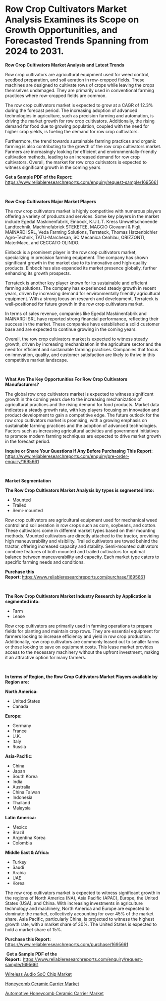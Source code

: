 <p><h1>Row Crop Cultivators Market Analysis Examines its Scope on Growth Opportunities, and Forecasted Trends Spanning from 2024 to 2031.</h1></p><p><strong>Row Crop Cultivators Market Analysis and Latest Trends</strong></p>
<p><p>Row crop cultivators are agricultural equipment used for weed control, seedbed preparation, and soil aeration in row-cropped fields. These machines are designed to cultivate rows of crops while leaving the crops themselves undamaged. They are primarily used in conventional farming practices where row-cropped fields are common.</p><p>The row crop cultivators market is expected to grow at a CAGR of 12.3% during the forecast period. The increasing adoption of advanced technologies in agriculture, such as precision farming and automation, is driving the market growth for row crop cultivators. Additionally, the rising demand for food due to growing population, coupled with the need for higher crop yields, is fueling the demand for row crop cultivators.</p><p>Furthermore, the trend towards sustainable farming practices and organic farming is also contributing to the growth of the row crop cultivators market. Farmers are increasingly looking for efficient and environmentally-friendly cultivation methods, leading to an increased demand for row crop cultivators. Overall, the market for row crop cultivators is expected to witness significant growth in the coming years.</p></p>
<p><strong>Get a Sample PDF of the Report:&nbsp;</strong> <a href="https://www.reliableresearchreports.com/enquiry/request-sample/1695661">https://www.reliableresearchreports.com/enquiry/request-sample/1695661</a></p>
<p>&nbsp;</p>
<p><strong>Row Crop Cultivators Major Market Players</strong></p>
<p><p>The row crop cultivators market is highly competitive with numerous players offering a variety of products and services. Some key players in the market include Egedal Maskinenfabrik, Einbock, K.U.L.T. Kress Umweltschonende Landtechnik, Machinefabriek STEKETEE, MAGGIO Giovanni & Figli, MAINARDI SRL, Veda Farming Solutions, Terrateck, Thomas Hatzenbichler Agro-Technik, TATU-Marchesan, SC Mecanica Ceahlau, ORIZZONTI, MaterMacc, and CECCATO OLINDO.</p><p>Einbock is a prominent player in the row crop cultivators market, specializing in precision farming equipment. The company has shown significant growth in the market due to its innovative and high-quality products. Einbock has also expanded its market presence globally, further enhancing its growth prospects.</p><p>Terrateck is another key player known for its sustainable and efficient farming solutions. The company has experienced steady growth in recent years, driven by increasing demand for environmentally friendly agricultural equipment. With a strong focus on research and development, Terrateck is well-positioned for future growth in the row crop cultivators market.</p><p>In terms of sales revenue, companies like Egedal Maskinenfabrik and MAINARDI SRL have reported strong financial performance, reflecting their success in the market. These companies have established a solid customer base and are expected to continue growing in the coming years.</p><p>Overall, the row crop cultivators market is expected to witness steady growth, driven by increasing mechanization in the agriculture sector and the need for efficient and sustainable farming practices. Companies that focus on innovation, quality, and customer satisfaction are likely to thrive in this competitive market landscape.</p></p>
<p>&nbsp;</p>
<p><strong>What Are The Key Opportunities For Row Crop Cultivators Manufacturers?</strong></p>
<p><p>The global row crop cultivators market is expected to witness significant growth in the coming years due to the increasing mechanization of agricultural practices and the rising demand for food products. Market data indicates a steady growth rate, with key players focusing on innovation and product development to gain a competitive edge. The future outlook for the row crop cultivators market is promising, with a growing emphasis on sustainable farming practices and the adoption of advanced technologies. Factors such as increasing agricultural activities and government initiatives to promote modern farming techniques are expected to drive market growth in the forecast period.</p></p>
<p><strong>Inquire or Share Your Questions If Any Before Purchasing This Report:</strong> <a href="https://www.reliableresearchreports.com/enquiry/pre-order-enquiry/1695661">https://www.reliableresearchreports.com/enquiry/pre-order-enquiry/1695661</a></p>
<p>&nbsp;</p>
<p><strong>Market Segmentation</strong></p>
<p><strong>The Row Crop Cultivators Market Analysis by types is segmented into:</strong></p>
<p><ul><li>Mounted</li><li>Trailed</li><li>Semi-mounted</li></ul></p>
<p><p>Row crop cultivators are agricultural equipment used for mechanical weed control and soil aeration in row crops such as corn, soybeans, and cotton. These cultivators come in different market types based on their mounting methods. Mounted cultivators are directly attached to the tractor, providing high maneuverability and visibility. Trailed cultivators are towed behind the tractor, offering increased capacity and stability. Semi-mounted cultivators combine features of both mounted and trailed cultivators for optimal balance between maneuverability and capacity. Each market type caters to specific farming needs and conditions.</p></p>
<p><strong>Purchase this Report:&nbsp;</strong><a href="https://www.reliableresearchreports.com/purchase/1695661">https://www.reliableresearchreports.com/purchase/1695661</a></p>
<p>&nbsp;</p>
<p><strong>The Row Crop Cultivators Market Industry Research by Application is segmented into:</strong></p>
<p><ul><li>Farm</li><li>Lease</li></ul></p>
<p><p>Row crop cultivators are primarily used in farming operations to prepare fields for planting and maintain crop rows. They are essential equipment for farmers looking to increase efficiency and yield in row crop production. Additionally, row crop cultivators are commonly leased out to smaller farms or those looking to save on equipment costs. This lease market provides access to the necessary machinery without the upfront investment, making it an attractive option for many farmers.</p></p>
<p>&nbsp;</p>
<p><strong>In terms of Region, the Row Crop Cultivators Market Players available by Region are:</strong></p>
<p>
    <p> <strong> North America: </strong>
        <ul>
            <li>United States</li>
            <li>Canada</li>
        </ul>
        </p> 
    <p> <strong> Europe: </strong>
        <ul>
            <li>Germany</li>
            <li>France</li>
            <li>U.K.</li>
            <li>Italy</li>
            <li>Russia</li>
        </ul>
        </p> 
    <p> <strong> Asia-Pacific: </strong>
        <ul>
            <li>China</li>
            <li>Japan</li>
            <li>South Korea</li>
            <li>India</li>
            <li>Australia</li>
            <li>China Taiwan</li>
            <li>Indonesia</li>
            <li>Thailand</li>
            <li>Malaysia</li>
        </ul>
        </p> 
    <p> <strong> Latin America: </strong>
        <ul>
            <li>Mexico</li>
            <li>Brazil</li>
            <li>Argentina Korea</li>
            <li>Colombia</li>
        </ul>
        </p> 
    <p> <strong> Middle East & Africa: </strong>
        <ul>
            <li>Turkey</li>
            <li>Saudi</li>
            <li>Arabia</li>
            <li>UAE</li>
            <li>Korea</li>
        </ul>
    </p>
    </p>
<p><p>The row crop cultivators market is expected to witness significant growth in the regions of North America (NA), Asia Pacific (APAC), Europe, the United States (USA), and China. With increasing investments in agriculture technology and machinery, North America and Europe are expected to dominate the market, collectively accounting for over 45% of the market share. Asia Pacific, particularly China, is projected to witness the highest growth rate, with a market share of 30%. The United States is expected to hold a market share of 15%.</p></p>
<p><strong>Purchase this Report: </strong><a href="https://www.reliableresearchreports.com/purchase/1695661">https://www.reliableresearchreports.com/purchase/1695661</a></p>
<p>&nbsp;<strong>Get a Sample PDF of the Report:&nbsp;&nbsp;</strong><a href="https://www.reliableresearchreports.com/enquiry/request-sample/1695661">https://www.reliableresearchreports.com/enquiry/request-sample/1695661</a></p>
<p><strong></strong></p>
<p><p><a href="https://view.publitas.com/reportprime-1/wireless-audio-soc-chip-market-with-the-goal-of-estimating-the-market-size-and-future-growth-potential-of-various-market-segments-based-on-component-applications-end-user-and-region/">Wireless Audio SoC Chip Market</a></p><p><a href="https://view.publitas.com/reportprime-1/global-honeycomb-ceramic-carrier-market-by-types-applications-and-major-players-with-regional-growth-rate-analysis-and-development-situation-from-2024-to-2031/">Honeycomb Ceramic Carrier Market</a></p><p><a href="https://view.publitas.com/reportprime-1/automotive-honeycomb-ceramic-carrier-market-size-global-industry-overview-market-segmentation-and-forecast-2024-to-2031/">Automotive Honeycomb Ceramic Carrier Market</a></p></p>